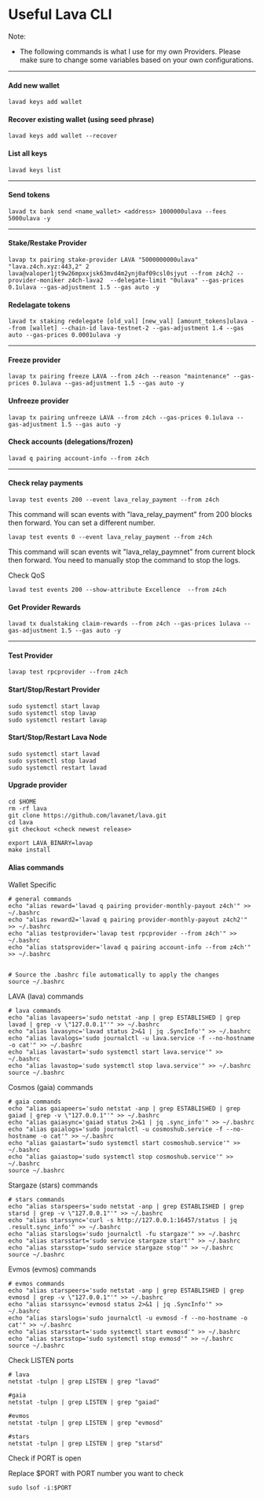 # Useful Lava CLI

Note:

* The following commands is what I use for my own Providers. Please make sure to change some variables based on your own configurations.

***

#### Add new wallet

```
lavad keys add wallet
```

#### Recover existing wallet (using seed phrase)

```
lavad keys add wallet --recover
```

#### List all keys

```
lavad keys list
```

***

#### Send tokens

```
lavad tx bank send <name_wallet> <address> 1000000ulava --fees 5000ulava -y
```

***

#### Stake/Restake Provider

```
lavap tx pairing stake-provider LAVA "5000000000ulava" "lava.z4ch.xyz:443,2" 2 lava@valoper1jt9w26mpxxjsk63mvd4m2ynj0af09csl0sjyut --from z4ch2 --provider-moniker z4ch-lava2  --delegate-limit "0ulava" --gas-prices 0.1ulava --gas-adjustment 1.5 --gas auto -y
```

#### Redelagate tokens

```
lavad tx staking redelegate [old_val] [new_val] [amount_tokens]ulava --from [wallet] --chain-id lava-testnet-2 --gas-adjustment 1.4 --gas auto --gas-prices 0.0001ulava -y
```

***

#### Freeze provider

```
lavap tx pairing freeze LAVA --from z4ch --reason "maintenance" --gas-prices 0.1ulava --gas-adjustment 1.5 --gas auto -y
```

#### Unfreeze provider

```
lavap tx pairing unfreeze LAVA --from z4ch --gas-prices 0.1ulava --gas-adjustment 1.5 --gas auto -y
```

#### Check accounts (delegations/frozen)

```
lavad q pairing account-info --from z4ch
```

***

#### Check relay payments

```
lavap test events 200 --event lava_relay_payment --from z4ch
```

This command will scan events with "lava\_relay\_payment" from 200 blocks then forward. You can set a different number.

```
lavap test events 0 --event lava_relay_payment --from z4ch
```

This command will scan events wit "lava\_relay\_paymnet" from current block then forward. You need to manually stop the command to stop the logs.

Check QoS

```
lavad test events 200 --show-attribute Excellence  --from z4ch
```

#### Get Provider Rewards

```
lavad tx dualstaking claim-rewards --from z4ch --gas-prices 1ulava --gas-adjustment 1.5 --gas auto -y
```

***

#### Test Provider

```
lavap test rpcprovider --from z4ch
```

#### Start/Stop/Restart Provider

```
sudo systemctl start lavap
sudo systemctl stop lavap
sudo systemctl restart lavap
```

#### Start/Stop/Restart Lava Node

```
sudo systemctl start lavad
sudo systemctl stop lavad
sudo systemctl restart lavad
```

#### Upgrade provider

```
cd $HOME
rm -rf lava
git clone https://github.com/lavanet/lava.git
cd lava
git checkout <check newest release>

export LAVA_BINARY=lavap
make install
```

#### Alias commands

Wallet Specific

```
# general commands
echo "alias reward='lavad q pairing provider-monthly-payout z4ch'" >> ~/.bashrc
echo "alias reward2='lavad q pairing provider-monthly-payout z4ch2'" >> ~/.bashrc
echo "alias testprovider='lavap test rpcprovider --from z4ch'" >> ~/.bashrc
echo "alias statsprovider='lavad q pairing account-info --from z4ch'" >> ~/.bashrc


# Source the .bashrc file automatically to apply the changes
source ~/.bashrc
```

LAVA (lava) commands

```
# lava commands
echo "alias lavapeers='sudo netstat -anp | grep ESTABLISHED | grep lavad | grep -v \"127.0.0.1"'" >> ~/.bashrc
echo "alias lavasync='lavad status 2>&1 | jq .SyncInfo'" >> ~/.bashrc
echo "alias lavalogs='sudo journalctl -u lava.service -f --no-hostname -o cat'" >> ~/.bashrc
echo "alias lavastart='sudo systemctl start lava.service'" >> ~/.bashrc
echo "alias lavastop='sudo systemctl stop lava.service'" >> ~/.bashrc
source ~/.bashrc
```

Cosmos (gaia) commands

```
# gaia commands
echo "alias gaiapeers='sudo netstat -anp | grep ESTABLISHED | grep gaiad | grep -v \"127.0.0.1"'" >> ~/.bashrc
echo "alias gaiasync='gaiad status 2>&1 | jq .sync_info'" >> ~/.bashrc
echo "alias gaialogs='sudo journalctl -u cosmoshub.service -f --no-hostname -o cat'" >> ~/.bashrc
echo "alias gaiastart='sudo systemctl start cosmoshub.service'" >> ~/.bashrc
echo "alias gaiastop='sudo systemctl stop cosmoshub.service'" >> ~/.bashrc
source ~/.bashrc
```

Stargaze (stars) commands

```
# stars commands
echo "alias starspeers='sudo netstat -anp | grep ESTABLISHED | grep starsd | grep -v \"127.0.0.1"'" >> ~/.bashrc
echo "alias starssync='curl -s http://127.0.0.1:16457/status | jq .result.sync_info'" >> ~/.bashrc
echo "alias starslogs='sudo journalctl -fu stargaze'" >> ~/.bashrc
echo "alias starsstart='sudo service stargaze start'" >> ~/.bashrc
echo "alias starsstop='sudo service stargaze stop'" >> ~/.bashrc
source ~/.bashrc
```

Evmos (evmos) commands

```
# evmos commands
echo "alias starspeers='sudo netstat -anp | grep ESTABLISHED | grep evmosd | grep -v \"127.0.0.1"'" >> ~/.bashrc
echo "alias starssync='evmosd status 2>&1 | jq .SyncInfo'" >> ~/.bashrc
echo "alias starslogs='sudo journalctl -u evmosd -f --no-hostname -o cat'" >> ~/.bashrc
echo "alias starsstart='sudo systemctl start evmosd'" >> ~/.bashrc
echo "alias starsstop='sudo systemctl stop evmosd'" >> ~/.bashrc
source ~/.bashrc
```

Check LISTEN ports

```
# lava
netstat -tulpn | grep LISTEN | grep "lavad"

#gaia
netstat -tulpn | grep LISTEN | grep "gaiad"

#evmos
netstat -tulpn | grep LISTEN | grep "evmosd"

#stars
netstat -tulpn | grep LISTEN | grep "starsd"
```

Check if PORT is open

Replace $PORT with PORT number you want to check

```
sudo lsof -i:$PORT
```

